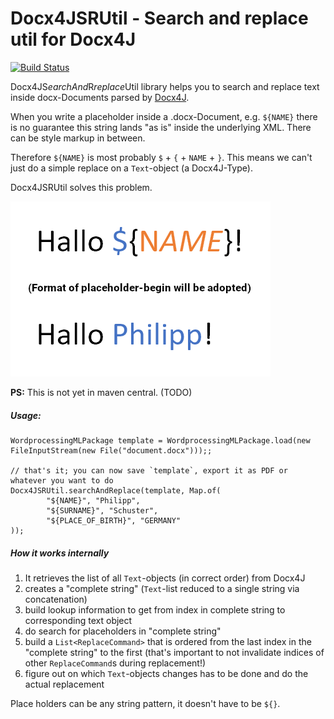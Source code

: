 # Docx4JSRUtil - Search and replace util for Docx4J

[![Build Status](https://travis-ci.com/phip1611/docx4j-search-and-replace-util.svg?branch=master)](https://travis-ci.com/phip1611/docx4j-search-and-replace-util)

Docx4JS*earchAnd*R*replace*Util library helps you to search and replace text inside docx-Documents parsed by [Docx4J](https://github.com/plutext/docx4j).

When you write a placeholder inside a .docx-Document, e.g. `${NAME}` there is no guarantee
this string lands "as is" inside the underlying XML. There can be style markup in between.

Therefore `${NAME}` is most probably `$` + `{` + `NAME` + `}`.
This means we can't just do a simple replace on a `Text`-object (a Docx4J-Type).

Docx4JSRUtil solves this problem.

![alt text](demo_word_screenshot.png "Example: above: original word document; below: after replacement")

**PS:** This is not yet in maven central. (TODO)

##### Usage:
           
    WordprocessingMLPackage template = WordprocessingMLPackage.load(new FileInputStream(new File("document.docx")));;
    
    // that's it; you can now save `template`, export it as PDF or whatever you want to do
    Docx4JSRUtil.searchAndReplace(template, Map.of(
            "${NAME}", "Philipp",
            "${SURNAME}", "Schuster",
            "${PLACE_OF_BIRTH}", "GERMANY"
    ));

##### How it works internally
1. It retrieves the list of all `Text`-objects (in correct order) from Docx4J
2. creates a "complete string" (`Text`-list reduced to a single string via concatenation)
3. build lookup information to get from index in complete string to corresponding text object
4. do search for placeholders in "complete string"
5. build a `List<ReplaceCommand>` that is ordered from the last index in the "complete string" 
   to the first (that's important to not invalidate indices of other `ReplaceCommand`s during replacement!)
6. figure out on which `Text`-objects changes has to be done and do the actual replacement   

Place holders can be any string pattern, it doesn't have to be `${}`.
